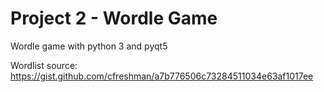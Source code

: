 # Project 2 - Wordle Game
Wordle game with python 3 and pyqt5

Wordlist source: https://gist.github.com/cfreshman/a7b776506c73284511034e63af1017ee


